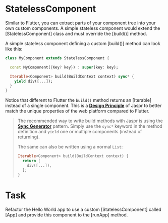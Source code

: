 # StatelessComponent

Similar to Flutter, you can extract parts of your component tree into your own custom components.
A simple stateless component would extend the [StatelessComponent] class and must override the 
[build()] method.

A simple stateless component defining a custom [build()] method can look like this:

```dart
class MyComponent extends StatelessComponent {

  const MyComponent({Key? key}) : super(key: key);

  Iterable<Component> build(BuildContext context) sync* {
    yield div([...]);
  }
}
```

Notice that different to Flutter the `build()` method returns an [Iterable<Component>] instead of a single component.
This is a [**Design Principle**](https://github.com/schultek/jaspr/tree/main/packages/jaspr#differences-to-flutter) 
of Jaspr to better match the unique properties of the web platform compared to Flutter.

> The recommended way to write build methods with Jaspr is using the [**Sync Generator**](https://dart.dev/guides/language/language-tour#generators) pattern.
> Simply use the `sync*` keyword in the method definition and `yield` one or multiple components (instead of returning).
> 
> The same can also be written using a normal `List`:
> ```dart
> Iterable<Component> build(BuildContext context) {
>   return [
>     div([...]),
>   ];
> }
> ```

# Task

Refactor the Hello World app to use a custom [StatelessComponent] called [App] and provide this
component to the [runApp] method.
